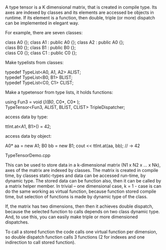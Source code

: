 
A type tensor is a K dimensional matrix, that is created in compile type. Its axes are indexed by classes and its elements are accessed be objects in runtime.
If its element is a function, then double, triple (or more) dispatch can be implemented in elegant way.

For example, there are seven classes:

class A0 {};  class A1 : public A0 {}; class A2 : public A0 {};   
class B0 {};  class B1 : public B0 {};    
class C0 {};  class C1 : public C0 {};   

Make typelists from classes:

typedef TypeList<A0, A1, A2> ALIST;   
typedef TypeList<B0, B1> BLIST;   
typedef TypeList<C0, C1> CLIST;   

Make a typetensor from type lists, it holds functions:

using Fun3 = void (*)(B0*, C0*, C0* );   
TypeTensor<Fun3, ALIST, BLIST, CLIST> TripleDispatcher;   


access data by type:

ttInt.at<A1, B1>() = 42;

access data by object:

A0* aa = new A1; B0 bb = new B1;
cout << ttInt.at(aa, bb); // -> 42

TypeTensorDemo.cpp 


This can be used to store data in a k-dimensional matrix (N1 x N2 x … x Nk), axes of the matrix are indexed by classes. The matrix is created in compile time, by classes static-types and data can be accessed run-time, by dynamic type. The stored data can be function also, then it can be called by a matrix helper member.
In trivial – one dimensional case, k = 1 - case is can do the same working as virtual function, because function stored compile time, but selection of functions is made by dynamic type of the class.

If, the matrix has two dimensions, then then it achieves double dispatch, because the selected function to calls depends on two class dynamic type.
And, to use this, you can easily make triple or more dimensioned dispatches.

To call a stored function the code calls one virtual function per dimension, so double dispatch function calls 3 functions (2 for indexes and one indirection to call stored function).
